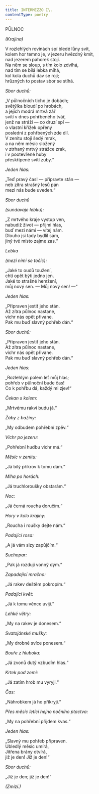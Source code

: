 ```yaml
---
title: INTERMEZZO I\.
contentType: poetry
---
```


<section>

PŮLNOC

_(Krajina)_

V rozlehlých rovinách spí bledé lůny svit,  
kolem hor temno je, v jezeru hvězdný kmit,  
nad jezerem pahorek stojí.  
Na něm se sloup, s tím kolo zdvíhá,  
nad tím se bílá lebka míhá,  
kol kola duchů dav se rojí;  
hrůzných to postav sbor se stíhá.

_Sbor duchů:_

„V půlnočních ticho je dobách;  
světýlka bloudí po hrobách,  
a jejich modrá mrtvá zář  
svítí v dnes pohřbeného tvář,  
jenž na stráži ― co druzí spí ―  
o vlastní křížek opřený  
poslední z pohřbených zde dlí.  
V zenitu stojí šedý mrak,  
a na něm měsíc složený  
v ztrhaný mrtvý strážce zrak,  
i v pootevřené huby  
přeskřípené svítí zuby.“

_Jeden hlas:_

„Teď pravý čas! ― připravte stán ―  
neb zítra strašný lesů pán  
mezi nás bude uveden.“

_Sbor duchů_

_(sundavaje lebku):_

„Z mrtvého kraje vystup ven,  
nabudiž život ― přijmi hlas,  
buď mezi námi ― vítej nám.  
Dlouho jsi tady bydlil sám,  
jiný tvé místo zajme zas.“

_Lebka_

_(mezi nimi se točíc):_

„Jaké to oudů toužení,  
chtí opět býti jedno jen.  
Jaké to strašné hemžení,  
můj nový sen. ― Můj nový sen! ―“

_Jeden hlas:_

„Připraven jestiť jeho stán.  
Až zítra půlnoc nastane,  
vichr nás opět přivane.  
Pak mu buď slavný pohřeb dán.“

_Sbor duchů:_

„Připraven jestiť jeho stán.  
Až zítra půlnoc nastane,  
vichr nás opět přivane.  
Pak mu buď slavný pohřeb dán.“

_Jeden hlas:_

„Rozlehlým polem leť můj hlas;  
pohřeb v půlnoční bude čas!  
Co k pohřbu dá, každý mi zjev!“

_Čekan s kolem:_

„Mrtvému rakví budu já.“

_Žáby z bažiny:_

„My odbudem pohřební zpěv.“

_Vichr po jezeru:_

„Pohřební hudbu vichr má.“

_Měsíc v zenitu:_

„Já bílý příkrov k tomu dám.“

_Mlha po horách:_

„Já truchloroušky obstarám.“

_Noc:_

„Já černá roucha doručím.“

_Hory v kolo krajiny:_

„Roucha i roušky dejte nám.“

_Padající rosa:_

„A já vám slzy zapůjčím.“

_Suchopar:_

„Pak já rozduji vonný dým.“

_Zapadající mračno:_

„Já rakev deštěm pokropím.“

_Padající květ:_

„Já k tomu věnce uviji.“

_Lehké větry:_

„My na rakev je donesem.“

_Svatojánské mušky:_

„My drobné svíce ponesem.“

_Bouře z hluboka:_

„Já zvonů dutý vzbudím hlas.“

_Krtek pod zemí:_

„Já zatím hrob mu vyryji.“

_Čas:_

„Náhrobkem já ho přikryji.“

_Přes měsíc letící hejno nočního ptactva:_

„My na pohřební přijdem kvas.“

_Jeden hlas:_

„Slavný mu pohřeb připraven.  
Ubledlý měsíc umírá,  
Jitřena brány otvírá,  
již je den! Již je den!“

_Sbor duchů:_

„Již je den; již je den!“

_(Zmizí.)_

</section>
